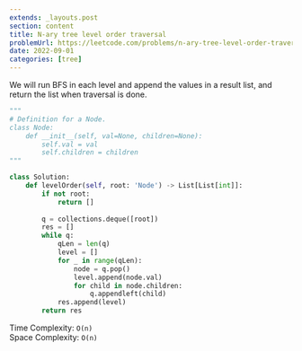 ```yaml
---
extends: _layouts.post
section: content
title: N-ary tree level order traversal
problemUrl: https://leetcode.com/problems/n-ary-tree-level-order-traversal/
date: 2022-09-01
categories: [tree]
---
```


We will run BFS in each level and append the values in a result list, and return the list when traversal is done.

```python
"""
# Definition for a Node.
class Node:
    def __init__(self, val=None, children=None):
        self.val = val
        self.children = children
"""

class Solution:
    def levelOrder(self, root: 'Node') -> List[List[int]]:
        if not root:
            return []
        
        q = collections.deque([root])
        res = []
        while q:
            qLen = len(q)
            level = []
            for _ in range(qLen):
                node = q.pop()
                level.append(node.val)
                for child in node.children:
                    q.appendleft(child)
            res.append(level)
        return res
```

Time Complexity: `O(n)` <br/>
Space Complexity: `O(n)`